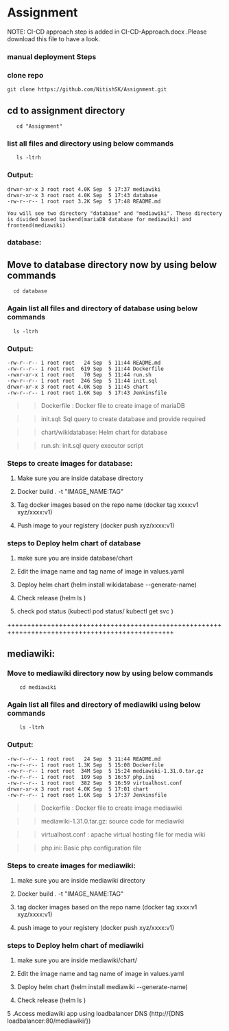# Assignment
NOTE: CI-CD approach step is added in CI-CD-Approach.docx .Please download this file to have a look. 

### manual deployment Steps

### clone repo
    git clone https://github.com/NitishSK/Assignment.git

## cd to assignment directory
```
   cd "Assignment"
```
### list all files and directory using below commands
```
   ls -ltrh
```
### Output:
```
drwxr-xr-x 3 root root 4.0K Sep  5 17:37 mediawiki
drwxr-xr-x 3 root root 4.0K Sep  5 17:43 database
-rw-r--r-- 1 root root 3.2K Sep  5 17:48 README.md
```
```
You will see two directory "database" and "mediawiki". These directory is divided based backend(mariaDB database for mediawiki) and frontend(mediawiki)
```
### database:

## Move to database directory now by using below commands
```
  cd database
```
### Again list all files and directory of database using below commands
```
  ls -ltrh
```
### Output:
```
-rw-r--r-- 1 root root   24 Sep  5 11:44 README.md
-rw-r--r-- 1 root root  619 Sep  5 11:44 Dockerfile
-rwxr-xr-x 1 root root   70 Sep  5 11:44 run.sh
-rw-r--r-- 1 root root  246 Sep  5 11:44 init.sql
drwxr-xr-x 3 root root 4.0K Sep  5 11:45 chart
-rw-r--r-- 1 root root 1.6K Sep  5 17:43 Jenkinsfile
```

>> Dockerfile : Docker file to create image of mariaDB

>> init.sql: Sql query to create database and provide required 

>> chart/wikidatabase: Helm chart for database

>> run.sh: init.sql query executor script 


### Steps to create images for database:

1. Make sure you are inside database directory

2. Docker build . -t "IMAGE_NAME:TAG"

3. Tag docker images based on the repo name (docker tag xxxx:v1 xyz/xxxx:v1)

4. Push image to your registery (docker push xyz/xxxx:v1)


### steps to Deploy helm chart of database

1. make sure you are inside database/chart

2. Edit the image name and tag name of image in values.yaml

3. Deploy helm chart (helm install wikidatabase --generate-name)

4. Check release (helm ls )

5. check pod status (kubectl pod status/ kubectl get svc )

++++++++++++++++++++++++++++++++++++++++++++++++++++++++++++++++++++++++++++++++++++++++++++++++

## mediawiki:

### Move to mediawiki directory now by using below commands 
```
    cd mediawiki
```
### Again list all files and directory of mediawiki using below commands
```
    ls -ltrh
```
### Output:
```
-rw-r--r-- 1 root root   24 Sep  5 11:44 README.md
-rw-r--r-- 1 root root 1.3K Sep  5 15:08 Dockerfile
-rw-r--r-- 1 root root  34M Sep  5 15:24 mediawiki-1.31.0.tar.gz
-rw-r--r-- 1 root root  109 Sep  5 16:57 php.ini
-rw-r--r-- 1 root root  382 Sep  5 16:59 virtualhost.conf
drwxr-xr-x 3 root root 4.0K Sep  5 17:01 chart
-rw-r--r-- 1 root root 1.6K Sep  5 17:37 Jenkinsfile
```

>> Dockerfile : Docker file to create image mediawiki

>> mediawiki-1.31.0.tar.gz: source code for mediawiki

>> virtualhost.conf : apache virtual hosting file for media wiki

>> php.ini: Basic php configuration file 

### Steps to create images for mediawiki:

1. make sure you are inside mediawiki directory

2. Docker build . -t "IMAGE_NAME:TAG"

3. tag docker images based on the repo name (docker tag xxxx:v1 xyz/xxxx:v1)

4. push image to your registery (docker push xyz/xxxx:v1)


### steps to Deploy helm chart of mediawiki

1. make sure you are inside mediawiki/chart/

2. Edit the image name and tag name of image in values.yaml

3. Deploy helm chart (helm install mediawiki --generate-name)

4. Check release (helm ls )

5 .Access mediawiki app using loadbalancer DNS (http://{DNS loadbalancer:80/mediawiki/}) 
